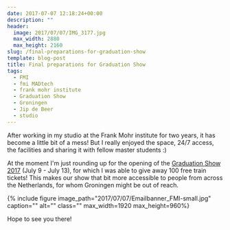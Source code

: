 ```yaml
---
date: 2017-07-07 12:18:24+00:00
description: ""
header:
  image: 2017/07/07/IMG_3177.jpg
  max_width: 2880
  max_height: 2160
slug: /final-preparations-for-graduation-show
template: blog-post
title: Final preparations for Graduation Show
tags:
  - FMI
  - fmi MADtech
  - frank mohr institute
  - Graduation Show
  - Groningen
  - Jip de Beer
  - studio
---
```


After working in my studio at the Frank Mohr institute for two years, it has become a little bit of a mess! But I really enjoyed the space, 24/7 access, the facilities and sharing it with fellow master students :)

At the moment I'm just rounding up for the opening of the [Graduation Show 2017](https://www.facebook.com/events/272817603192760/) (July 9 - July 13), for which I was able to give away 100 free train tickets! This makes our show that bit more accessible to people from across the Netherlands, for whom Groningen might be out of reach.

{% include figure image_path="2017/07/07/Emailbanner_FMI-small.jpg" caption="" alt="" class="" max_width=1920 max_height=960%}

Hope to see you there!
